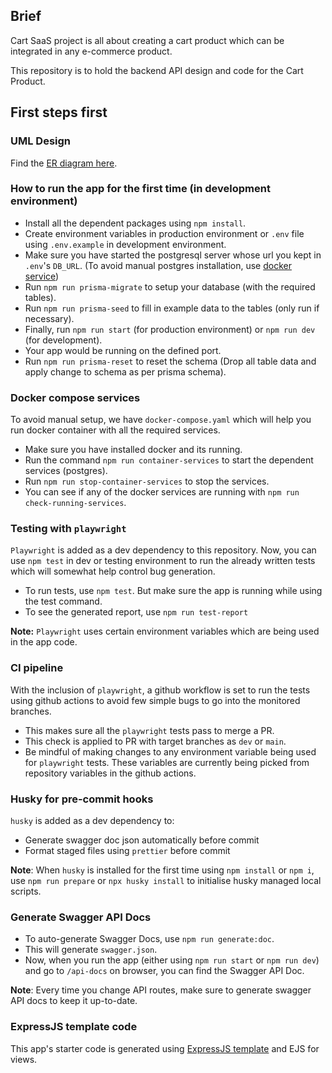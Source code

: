 ## Brief

Cart SaaS project is all about creating a cart product which can be integrated in any e-commerce product.

This repository is to hold the backend API design and code for the Cart Product.

## First steps first

### UML Design

Find the [ER diagram here](https://app.eraser.io/workspace/fOjBg1kwg6hcLzIbGOLf).

### How to run the app for the first time (in development environment)

- Install all the dependent packages using `npm install`.
- Create environment variables in production environment or `.env` file using `.env.example` in development environment.
- Make sure you have started the postgresql server whose url you kept in `.env`'s `DB_URL`. (To avoid manual postgres installation, use [docker service](#docker-compose-services))
- Run `npm run prisma-migrate` to setup your database (with the required tables).
- Run `npm run prisma-seed` to fill in example data to the tables (only run if necessary).
- Finally, run `npm run start` (for production environment) or `npm run dev` (for development).
- Your app would be running on the defined port.
- Run `npm run prisma-reset` to reset the schema (Drop all table data and apply change to schema as per prisma schema).

### Docker compose services

To avoid manual setup, we have `docker-compose.yaml` which will help you run docker container with all the required services.

- Make sure you have installed docker and its running.
- Run the command `npm run container-services` to start the dependent services (postgres).
- Run `npm run stop-container-services` to stop the services.
- You can see if any of the docker services are running with `npm run check-running-services`.

### Testing with `playwright`

`Playwright` is added as a dev dependency to this repository. Now, you can use `npm test` in dev or testing environment to run the already written tests which will somewhat help control bug generation.

- To run tests, use `npm test`. But make sure the app is running while using the test command.
- To see the generated report, use `npm run test-report`

**Note:** `Playwright` uses certain environment variables which are being used in the app code.

### CI pipeline

With the inclusion of `playwright`, a github workflow is set to run the tests using github actions to avoid few simple bugs to go into the monitored branches.

- This makes sure all the `playwright` tests pass to merge a PR.
- This check is applied to PR with target branches as `dev` or `main`.
- Be mindful of making changes to any environment variable being used for `playwright` tests. These variables are currently being picked from repository variables in the github actions.

### Husky for pre-commit hooks

`husky` is added as a dev dependency to:

- Generate swagger doc json automatically before commit
- Format staged files using `prettier` before commit

**Note**: When `husky` is installed for the first time using `npm install` or `npm i`, use `npm run prepare` or `npx husky install` to initialise husky managed local scripts.

### Generate Swagger API Docs

- To auto-generate Swagger Docs, use `npm run generate:doc`.
- This will generate `swagger.json`.
- Now, when you run the app (either using `npm run start` or `npm run dev`) and go to `/api-docs` on browser, you can find the Swagger API Doc.

**Note**: Every time you change API routes, make sure to generate swagger API docs to keep it up-to-date.

### ExpressJS template code

This app's starter code is generated using [ExpressJS template](https://expressjs.com/en/starter/generator.html) and EJS for views.
